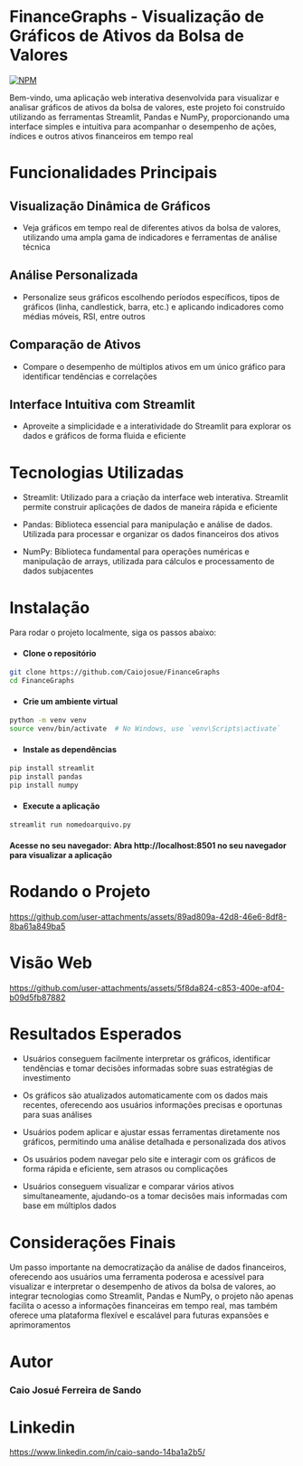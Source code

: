 # FinanceGraphs - Visualização de Gráficos de Ativos da Bolsa de Valores

[![NPM](https://img.shields.io/npm/l/react)](https://github.com/Caiojosue/Bot-Pedbot/blob/main/LICENSE)

Bem-vindo, uma aplicação web interativa desenvolvida para visualizar e analisar gráficos de ativos da bolsa de valores, este projeto foi construído utilizando as ferramentas Streamlit, Pandas e NumPy, proporcionando uma interface simples e intuitiva para acompanhar o desempenho de ações, índices e outros ativos financeiros em tempo real

# Funcionalidades Principais

## Visualização Dinâmica de Gráficos
- Veja gráficos em tempo real de diferentes ativos da bolsa de valores, utilizando uma ampla gama de indicadores e ferramentas de análise técnica

## Análise Personalizada
- Personalize seus gráficos escolhendo períodos específicos, tipos de gráficos (linha, candlestick, barra, etc.) e aplicando indicadores como médias móveis, RSI, entre outros

## Comparação de Ativos
- Compare o desempenho de múltiplos ativos em um único gráfico para identificar tendências e correlações

## Interface Intuitiva com Streamlit
- Aproveite a simplicidade e a interatividade do Streamlit para explorar os dados e gráficos de forma fluida e eficiente

# Tecnologias Utilizadas

- Streamlit: Utilizado para a criação da interface web interativa. Streamlit permite construir aplicações de dados de maneira rápida e eficiente

- Pandas: Biblioteca essencial para manipulação e análise de dados. Utilizada para processar e organizar os dados financeiros dos ativos

- NumPy: Biblioteca fundamental para operações numéricas e manipulação de arrays, utilizada para cálculos e processamento de dados subjacentes


# Instalação

Para rodar o projeto localmente, siga os passos abaixo:

- #### Clone o repositório
``` bash 
git clone https://github.com/Caiojosue/FinanceGraphs
cd FinanceGraphs
```

- #### Crie um ambiente virtual

``` bash
python -m venv venv
source venv/bin/activate  # No Windows, use `venv\Scripts\activate`
```

- #### Instale as dependências

``` bash
pip install streamlit
pip install pandas
pip install numpy
```

- #### Execute a aplicação

``` bash
streamlit run nomedoarquivo.py
```
#### Acesse no seu navegador: Abra http://localhost:8501 no seu navegador para visualizar a aplicação 


# Rodando o Projeto

https://github.com/user-attachments/assets/89ad809a-42d8-46e6-8df8-8ba61a849ba5

# Visão Web

https://github.com/user-attachments/assets/5f8da824-c853-400e-af04-b09d5fb87882

# Resultados Esperados

- Usuários conseguem facilmente interpretar os gráficos, identificar tendências e tomar decisões informadas sobre suas estratégias de investimento

- Os gráficos são atualizados automaticamente com os dados mais recentes, oferecendo aos usuários informações precisas e oportunas para suas análises

- Usuários podem aplicar e ajustar essas ferramentas diretamente nos gráficos, permitindo uma análise detalhada e personalizada dos ativos

- Os usuários podem navegar pelo site e interagir com os gráficos de forma rápida e eficiente, sem atrasos ou complicações

- Usuários conseguem visualizar e comparar vários ativos simultaneamente, ajudando-os a tomar decisões mais informadas com base em múltiplos dados

# Considerações Finais

Um passo importante na democratização da análise de dados financeiros, oferecendo aos usuários uma ferramenta poderosa e acessível para visualizar e interpretar o desempenho de ativos da bolsa de valores, ao integrar tecnologias como Streamlit, Pandas e NumPy, o projeto não apenas facilita o acesso a informações financeiras em tempo real, mas também oferece uma plataforma flexível e escalável para futuras expansões e aprimoramentos

# Autor 
### Caio Josué Ferreira de Sando 

# Linkedin 
https://www.linkedin.com/in/caio-sando-14ba1a2b5/
